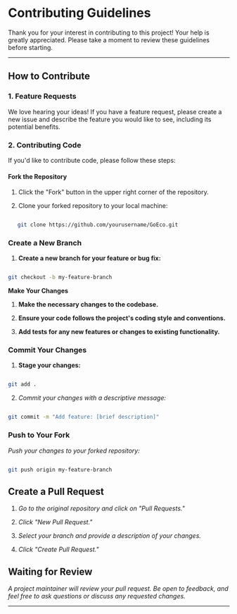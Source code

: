 # Contributing Guidelines




Thank you for your interest in contributing to this project! Your help is greatly appreciated. Please take a moment to review these guidelines before starting.

---




## How to Contribute




### 1. Feature Requests

We love hearing your ideas! If you have a feature request, please create a new issue and describe the feature you would like to see, including its potential benefits.




### 2. Contributing Code




If you'd like to contribute code, please follow these steps:




#### Fork the Repository




1. Click the "Fork" button in the upper right corner of the repository.




2. Clone your forked repository to your local machine:

```bash

   git clone https://github.com/yourusername/GoEco.git

```




### Create a New Branch

1. **Create a new branch for your feature or bug fix:**




```bash

git checkout -b my-feature-branch

```




**Make Your Changes**




1. **Make the necessary changes to the codebase.**

2. **Ensure your code follows the project's coding style and conventions.**

3. **Add tests for any new features or changes to existing functionality.**




### Commit Your Changes




1. **Stage your changes:**

```bash

git add .

```




2. *Commit your changes with a descriptive message:*

```bash

git commit -m "Add feature: [brief description]"

```




### Push to Your Fork




*Push your changes to your forked repository:*

```bash

git push origin my-feature-branch

```




## Create a Pull Request

1. *Go to the original repository and click on "Pull Requests."*

2. *Click "New Pull Request."*

3. *Select your branch and provide a description of your changes.*

4. *Click "Create Pull Request."*




## Waiting for Review 

*A project maintainer will review your pull request. Be open to feedback, and feel free to ask questions or discuss any requested changes.*

---
